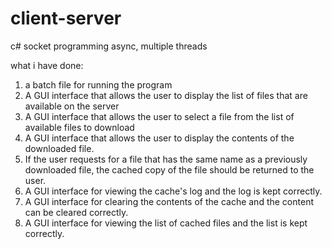 # client-server
c# socket programming
async, multiple threads

what i have done:
1. a batch file for running the program
2. A GUI interface that allows the user to display the list of files that are available on the server
3. A GUI interface that allows the user to select a file from the list of available files to download
4. A GUI interface that allows the user to display the contents of the downloaded file.
5. If the user requests for a file that has the same name as a previously downloaded file, the cached copy of the file should be returned to the user.
6. A GUI interface for viewing the cache's log and the log is kept correctly.
7. A GUI interface for clearing the contents of the cache and the content can be cleared correctly.
8. A GUI interface for viewing the list of cached files and the list is kept correctly.
